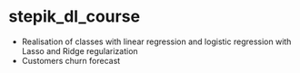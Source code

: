# stepik_dl_course
- Realisation of classes with linear regression and logistic regression with Lasso and Ridge regularization
- Customers churn forecast 
